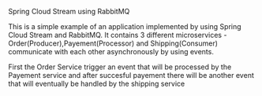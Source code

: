Spring Cloud Stream using RabbitMQ

This is a simple example of an application  implemented by using  Spring Cloud Stream and RabbitMQ. 
It contains 3 different microservices - Order(Producer),Payement(Processor) and Shipping(Consumer) communicate with each other asynchronously by using events.

First the Order Service trigger an event that will be processed by the Payement service and after succesful payement there will be another event that will eventually be handled by the shipping service
